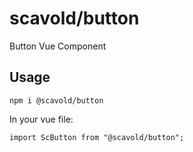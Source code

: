 # scavold/button

Button Vue Component

## Usage

```
npm i @scavold/button
```

In your vue file:
```
import ScButton from "@scavold/button";
```